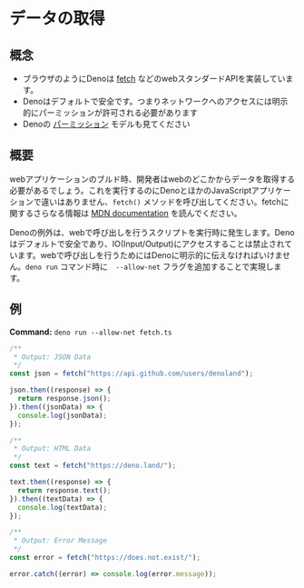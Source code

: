 <!-- # Fetch data -->
# データの取得

<!-- ## Concepts -->
## 概念

<!--
- Like browsers, Deno implements web standard APIs such as
  [fetch](https://developer.mozilla.org/en-US/docs/Web/API/Fetch_API).
- Deno is secure by default, meaning explicit permission must be granted to
  access the network
- See also: Deno's [permissions](../getting_started/permissions.md) model
-->
- ブラウザのようにDenoは [fetch](https://developer.mozilla.org/en-US/docs/Web/API/Fetch_API) などのwebスタンダードAPIを実装しています。
- Denoはデフォルトで安全です。つまりネットワークへのアクセスには明示的にパーミッションが許可される必要があります
- Denoの [パーミッション](../getting_started/permissions.md) モデルも見てください

<!-- ## Overview -->
## 概要

<!--
When building any sort of web application developers will usually need to
retrieve data from somewhere else on the web. This works no differently in Deno
than in any other JavaScript application, just call the the `fetch()` method.
For more information on fetch read the
[MDN documentation](https://developer.mozilla.org/en-US/docs/Web/API/Fetch_API).
-->
webアプリケーションのブルド時、開発者はwebのどこかからデータを取得する必要があるでしょう。これを実行するのにDenoとほかのJavaScriptアプリケーションで違いはありません、`fetch()` メソッドを呼び出してください。fetchに関するさらなる情報は [MDN documentation](https://developer.mozilla.org/ja/docs/Web/API/Fetch_API) を読んでください。

<!--
The exception with Deno occurs when running a script which makes a call over the
web. Deno is secure by default which means access to IO (Input / Output) is
prohibited. To make a call over the web Deno must be explicitly told it is ok to
do so. This is achieved by adding the `--allow-net` flag to the `deno run`
command.
-->
Denoの例外は、webで呼び出しを行うスクリプトを実行時に発生します。Denoはデフォルトで安全であり、IO(Input/Output)にアクセスすることは禁止されています。webで呼び出しを行うためにはDenoに明示的に伝えなければいけません。`deno run` コマンド時に　`--allow-net` フラグを追加することで実現します。

<!-- ## Example -->
## 例

**Command:** `deno run --allow-net fetch.ts`

```js
/**
 * Output: JSON Data
 */
const json = fetch("https://api.github.com/users/denoland");

json.then((response) => {
  return response.json();
}).then((jsonData) => {
  console.log(jsonData);
});

/**
 * Output: HTML Data
 */
const text = fetch("https://deno.land/");

text.then((response) => {
  return response.text();
}).then((textData) => {
  console.log(textData);
});

/**
 * Output: Error Message
 */
const error = fetch("https://does.not.exist/");

error.catch((error) => console.log(error.message));
```
